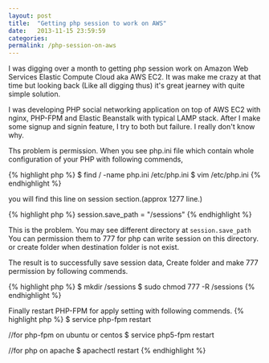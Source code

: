 ```yaml
---
layout: post
title:  "Getting php session to work on AWS"
date:   2013-11-15 23:59:59
categories:
permalink: /php-session-on-aws
---
```

I was digging over a month to getting php session work on Amazon Web Services Elastic Compute Cloud aka AWS EC2. 
It was make me crazy at that time but looking back (Like all digging thus) it's great jearney with quite simple solution.

I was developing PHP social networking application on top of AWS EC2 with nginx, PHP-FPM and Elastic Beanstalk with typical
LAMP stack. After I make some signup and signin feature, I try to both but failure. I really don't know why.

Ths problem is permission. When you see php.ini file which contain whole configuration of your PHP with following commends,

{% highlight php %}
$ find / -name php.ini
/etc/php.ini
$ vim /etc/php.ini
{% endhighlight %}

you will find this line on session section.(approx 1277 line.)

{% highlight php %}
session.save_path = "/sessions"
{% endhighlight %}

This is the problem. You may see different directory at ``session.save_path`` 
You can permission them to 777 for php can write session on this directory. or create folder when destination folder is not exist.

The result is to successfully save session data, Create folder and make 777 permission by following commends.

{% highlight php %}
$ mkdir /sessions
$ sudo chmod 777 -R /sessions
{% endhighlight %}

Finally restart PHP-FPM for apply setting with following commends.
{% highlight php %}
$ service php-fpm restart

//for php-fpm on ubuntu or centos
$ service php5-fpm restart

//for php on apache
$ apachectl restart
{% endhighlight %}
